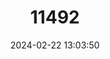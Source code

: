 ---
title: "11492"
category: "Lemniscomys macculus"
draft: false
date: 2024-02-22 13:03:50
languages:
  English: ["Buffoon Lemniscomys", "Buffoon Striped Grass Mouse"]
---